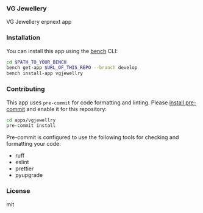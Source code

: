 ### VG Jewellery

VG Jewellery erpnext app

### Installation

You can install this app using the [bench](https://github.com/frappe/bench) CLI:

```bash
cd $PATH_TO_YOUR_BENCH
bench get-app $URL_OF_THIS_REPO --branch develop
bench install-app vgjewellry
```

### Contributing

This app uses `pre-commit` for code formatting and linting. Please [install pre-commit](https://pre-commit.com/#installation) and enable it for this repository:

```bash
cd apps/vgjewellry
pre-commit install
```

Pre-commit is configured to use the following tools for checking and formatting your code:

- ruff
- eslint
- prettier
- pyupgrade

### License

mit

<!-- Milan Comment Added for test -->